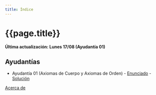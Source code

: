 ```yaml
---
title: Índice
---
```


# {{page.title}}

**Última actualización: Lunes 17/08 (Ayudantía 01)**

## Ayudantías

- Ayudantía 01 (Axiomas de Cuerpo y Axiomas de Orden) - [Enunciado](pdfs/Enunciados/Enunciado01.pdf) - [Solución]()

[Acerca de](about)
